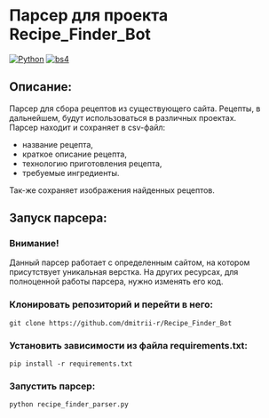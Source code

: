 # Парсер для проекта Recipe_Finder_Bot

[![Python](https://img.shields.io/badge/python-039be5)](https://www.python.org/) 
[![bs4](https://img.shields.io/badge/BeautifulSoup-9575cd )](https://www.crummy.com/software/BeautifulSoup/) 

## Описание:
Парсер для сбора рецептов из существующего сайта. Рецепты, в дальнейшем, будут использоваться в различных проектах.<br> 
Парсер находит и сохраняет в csv-файл:<br>
- название рецепта, 
- краткое описание рецепта,
- технологию приготовления рецепта,
- требуемые ингредиенты.

Так-же сохраняет изображения найденных рецептов.

## Запуск парсера:
### Внимание!
Данный парсер работает с определенным сайтом, на котором присутствует уникальная верстка. На других ресурсах, для полноценной работы парсера, нужно изменять его код.
### Клонировать репозиторий и перейти в него:
```
git clone https://github.com/dmitrii-r/Recipe_Finder_Bot
```
### Установить зависимости из файла requirements.txt:
```
pip install -r requirements.txt
```
### Запустить парсер:
```
python recipe_finder_parser.py
```
